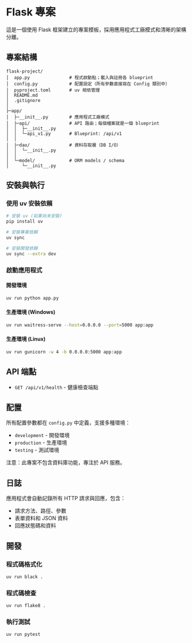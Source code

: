 # Flask 專案

這是一個使用 Flask 框架建立的專案模板，採用應用程式工廠模式和清晰的架構分離。

## 專案結構

```
flask-project/
│  app.py               # 程式啟動點；載入與註冊各 blueprint
│  config.py            # 配置設定（所有參數直接寫在 Config 類別中）
│  pyproject.toml       # uv 相依管理
│  README.md
│  .gitignore
│
├─app/
│  ├─__init__.py        # 應用程式工廠模式
│  ├─api/               # API 路由；每個檔案就是一個 blueprint
│  │  ├─__init__.py
│  │  └─api_v1.py       # Blueprint: /api/v1
│  │
│  ├─dao/               # 資料存取層（DB I/O）
│  │  └─__init__.py
│  │
│  └─model/             # ORM models / schema
│     └─__init__.py
```

## 安裝與執行

### 使用 uv 安裝依賴

```bash
# 安裝 uv (如果尚未安裝)
pip install uv

# 安裝專案依賴
uv sync

# 安裝開發依賴
uv sync --extra dev
```

### 啟動應用程式

#### 開發環境
```bash
uv run python app.py
```

#### 生產環境 (Windows)
```bash
uv run waitress-serve --host=0.0.0.0 --port=5000 app:app
```

#### 生產環境 (Linux)
```bash
uv run gunicorn -w 4 -b 0.0.0.0:5000 app:app
```

## API 端點

- `GET /api/v1/health` - 健康檢查端點

## 配置

所有配置參數都在 `config.py` 中定義，支援多種環境：
- `development` - 開發環境
- `production` - 生產環境  
- `testing` - 測試環境

注意：此專案不包含資料庫功能，專注於 API 服務。

## 日誌

應用程式會自動記錄所有 HTTP 請求與回應，包含：
- 請求方法、路徑、參數
- 表單資料和 JSON 資料
- 回應狀態碼和資料

## 開發

### 程式碼格式化
```bash
uv run black .
```

### 程式碼檢查
```bash
uv run flake8 .
```

### 執行測試
```bash
uv run pytest
```
